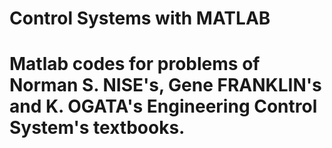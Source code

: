 # Control Systems with MATLAB 
# Matlab codes for problems of Norman S. NISE's, Gene FRANKLIN's and K. OGATA's Engineering Control System's textbooks.
